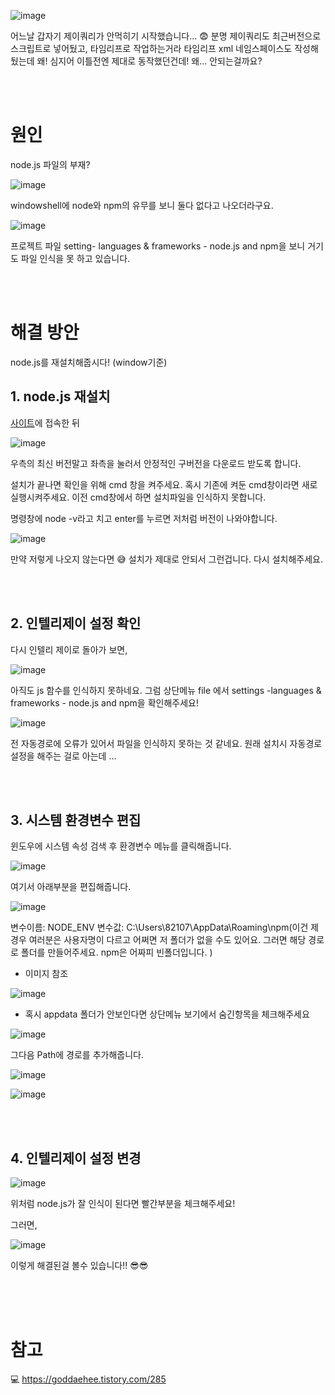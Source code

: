 ![image](https://user-images.githubusercontent.com/79133602/135614640-25a2f492-497f-4fb1-b99f-b33bb2ecb997.png)

어느날 갑자기 제이쿼리가 안먹히기 시작했습니다... 😨 분명 제이쿼리도 최근버전으로 스크립트로 넣어뒀고, 타임리프로 작업하는거라 타임리프 xml 네임스페이스도 작성해뒀는데 왜! 심지어 이틀전엔 제대로 동작했던건데! 왜... 안되는걸까요?

<br/><br/>

# 원인

node.js 파일의 부재?

![image](https://user-images.githubusercontent.com/79133602/135614492-4d3ede6d-4156-48b4-84de-034ab3d35eac.png)

windowshell에 node와 npm의 유무를 보니 둘다 없다고 나오더라구요.

![image](https://user-images.githubusercontent.com/79133602/135615288-711fe73f-d577-4c79-9520-cae7c053ba50.png)

프로젝트 파일 setting- languages & frameworks - node.js and npm을 보니 거기도 파일 인식을 못 하고 있습니다. 

<br/><br/>

# 해결 방안  

node.js를  재설치해줍시다! (window기준)


## 1. node.js 재설치 

[사이트](https://nodejs.org/en/)에 접속한 뒤 

![image](https://user-images.githubusercontent.com/79133602/135825565-da3a22f6-014c-4871-bc8d-61586e764268.png)

우측의 최신 버전말고 좌측을 눌러서 안정적인 구버전을 다운로드 받도록 합니다. 

설치가 끝나면 확인을 위해 cmd 창을 켜주세요. 혹시 기존에 켜둔 cmd창이라면 새로 실행시켜주세요. 이전 cmd창에서 하면 설치파일을 인식하지 못합니다. 

명령창에 node -v라고 치고 enter를 누르면 저처럼 버전이 나와야합니다. 

![image](https://user-images.githubusercontent.com/79133602/135826729-c4fa0432-37fa-49c5-a092-056395c4d13a.png)

만약 저렇게 나오지 않는다면 😅 설치가 제대로 안되서 그런겁니다. 다시 설치해주세요.

<br/><br/>

## 2. 인텔리제이 설정 확인


다시 인텔리 제이로 돌아가 보면, 

![image](https://user-images.githubusercontent.com/79133602/135827128-064b4aa1-eefb-4f31-ae58-d45866da32cc.png)

아직도 js 함수를 인식하지 못하네요. 그럼 상단메뉴 file 에서 settings -languages & frameworks - node.js and npm을 확인해주세요!

![image](https://user-images.githubusercontent.com/79133602/135827604-a3dfcc3f-d14d-4138-b132-0ca26e6c451d.png)

전 자동경로에 오류가 있어서 파일을 인식하지 못하는 것 같네요. 원래 설치시 자동경로설정을 해주는 걸로 아는데 ... 

<br/><br/>
## 3. 시스템 환경변수 편집

윈도우에 시스템 속성 검색 후 환경변수 메뉴를 클릭해줍니다.

![image](https://user-images.githubusercontent.com/79133602/135828105-2548cba6-74f2-4cb6-aae4-6aae043616ef.png)

여기서 아래부분을 편집해줍니다.

![image](https://user-images.githubusercontent.com/79133602/135828626-6224dd9e-5d72-4e9a-91df-88e0fb8fd603.png)

변수이름: NODE_ENV
변수값:  C:\Users\82107\AppData\Roaming\npm(이건 제 경우 여러분은 사용자명이 다르고 어쩌면 저 폴더가 없을 수도 있어요. 그러면 해당 경로로 폴더를 만들어주세요. npm은 어짜피 빈폴더입니다. )

* 이미지 참조

![image](https://user-images.githubusercontent.com/79133602/135829391-bb7c7666-feb0-4731-9f08-d1e4eb9ff431.png)

* 혹시 appdata 폴더가 안보인다면 상단메뉴 보기에서 숨긴항목을 체크해주세요

![image](https://user-images.githubusercontent.com/79133602/135829798-f137a039-c2f3-4fa6-8287-bb1c0a184891.png)

그다음 Path에 경로를 추가해줍니다. 

![image](https://user-images.githubusercontent.com/79133602/135828167-31251670-9b54-497b-86eb-4d4fe2af6e3b.png)

![image](https://user-images.githubusercontent.com/79133602/135830108-091823f7-1fee-40dd-87fd-33229da9c3f3.png)

<br/><br/>

## 4. 인텔리제이 설정 변경

![image](https://user-images.githubusercontent.com/79133602/135837269-ba961df5-852d-4fd2-8c99-5b0ed8b94281.png)

위처럼 node.js가 잘 인식이 된다면 빨간부분을 체크해주세요!

그러면, 

![image](https://user-images.githubusercontent.com/79133602/135837716-920a7748-4291-4bd2-9c75-087a76758c2f.png)

이렇게 해결된걸 볼수 있습니다!! 😎😎

<br/><br/><br/>

# 참고

💻 <https://goddaehee.tistory.com/285>